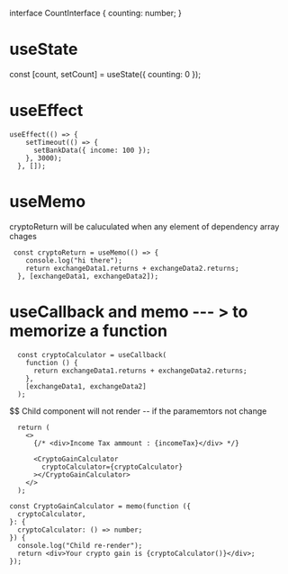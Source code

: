 interface CountInterface {
  counting: number;
} 

# useState 
const [count, setCount] = useState<CountInterface>({ counting: 0 });

# useEffect

```
useEffect(() => {
    setTimeout(() => {
      setBankData({ income: 100 });
    }, 3000);
  }, []);
```

# useMemo
cryptoReturn will be caluculated when any element of dependency array chages
```
 const cryptoReturn = useMemo(() => {
    console.log("hi there");
    return exchangeData1.returns + exchangeData2.returns;
  }, [exchangeData1, exchangeData2]);
```
# useCallback and memo --- > to memorize a function

```
  const cryptoCalculator = useCallback(
    function () {
      return exchangeData1.returns + exchangeData2.returns;
    },
    [exchangeData1, exchangeData2]
  );

```
$$ Child component will not render -- if the paramemtors not change
```
  return (
    <>
      {/* <div>Income Tax ammount : {incomeTax}</div> */}

      <CryptoGainCalculator
        cryptoCalculator={cryptoCalculator}
      ></CryptoGainCalculator>
    </>
  );
```

```
const CryptoGainCalculator = memo(function ({
  cryptoCalculator,
}: {
  cryptoCalculator: () => number;
}) {
  console.log("Child re-render");
  return <div>Your crypto gain is {cryptoCalculator()}</div>;
});
```